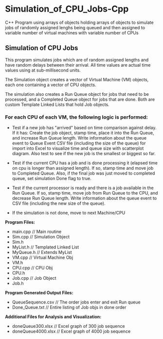 # Simulation_of_CPU_Jobs-Cpp
C++ Program using arrays of objects holding arrays of objects to simulate jobs of randomly assigned lenghs being queued and then assigned to variable number of virtual machines with variable number of CPUs

## Simulation of CPU Jobs

This program simulates jobs which are of random assigned lengths
and have random delays between their arrival. All time values are
actual time values using <chrono> at sub-millisecond units.
 
The Simulation object creates a vector of Virtual Machine (VM) objects, each
one containing a vector of CPU objects.
 
The simulation also creates a Run Queue object for jobs that need to be
processed, and a Completed Queue object for jobs that are done. Both are
custom Template Linked Lists that hold Job objects.
 
### For each CPU of each VM, the following logic is performed:
 
- Test if a new job has "arrived" based on time comparison against
delay. If it has:
Create the job object, stamp time, place it into the Run Queue, and
increase Run Queue length. Write information about the queue event to
Queue Event CSV file (including the size of the queue) for import
into Excel to visualize time and queue size with scatterplot diagram.
Also test to see if the new job is the smallest or biggest so far.
 
- Test if the current CPU has a job and is done processing it (elapsed
time on cpu is longer than assigned length). If so, stamp time and move
job to Completed Queue. Also, if the final job was just moved to
completed queue, set simulation Done flag to true.
 
- Test if the current processor is ready and there is a job available
in the Run Queue. If so, stamp time, move job from Run Queue to the CPU,
and decrease Run Queue length. Write information about the queue event to
CSV file (including the new size of the queue).
 
- If the simulation is not done, move to next Machine/CPU

**Program Files:** 
- main.cpp // Main routine
- Sim.cpp // Simulation Object
- Sim.h
- MyList.h // Templated Linked List
- MyQueue.h // Extends MyList
- VM.cpp // Virtual Machine Obj
- VM.h
- CPU.cpp // CPU Obj
- CPU.h
- Job.cpp // Job Object
- Job.h

**Program Generated Output Files:**
- QueueSequence.csv // The order jobs enter and exit Run queue
- Done_Queue.txt // Entire listing of Job objs in done order

**Additional Files for Analysis and Visualization:**
- doneQueue300.xlsx // Excel graph of 300 job sequence
- doneQueue4000.xlsx // Excel graph of 4000 job sequence

